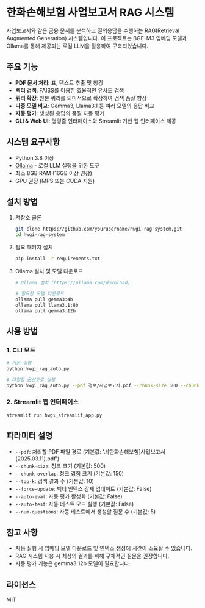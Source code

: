 # 한화손해보험 사업보고서 RAG 시스템

사업보고서와 같은 금융 문서를 분석하고 질의응답을 수행하는 RAG(Retrieval Augmented Generation) 시스템입니다. 이 프로젝트는 BGE-M3 임베딩 모델과 Ollama를 통해 제공되는 로컬 LLM을 활용하여 구축되었습니다.

## 주요 기능

- **PDF 문서 처리**: 표, 텍스트 추출 및 청킹
- **벡터 검색**: FAISS를 이용한 효율적인 유사도 검색
- **쿼리 확장**: 원본 쿼리를 의미적으로 확장하여 검색 품질 향상
- **다중 모델 비교**: Gemma3, Llama3.1 등 여러 모델의 응답 비교
- **자동 평가**: 생성된 응답의 품질 자동 평가
- **CLI & Web UI**: 명령줄 인터페이스와 Streamlit 기반 웹 인터페이스 제공

## 시스템 요구사항

- Python 3.8 이상
- [Ollama](https://ollama.com/) - 로컬 LLM 실행을 위한 도구
- 최소 8GB RAM (16GB 이상 권장)
- GPU 권장 (MPS 또는 CUDA 지원)

## 설치 방법

1. 저장소 클론
   ```bash
   git clone https://github.com/yourusername/hwgi-rag-system.git
   cd hwgi-rag-system
   ```

2. 필요 패키지 설치
   ```bash
   pip install -r requirements.txt
   ```

3. Ollama 설치 및 모델 다운로드
   ```bash
   # Ollama 설치 (https://ollama.com/download)
   
   # 필요한 모델 다운로드
   ollama pull gemma3:4b
   ollama pull llama3.1:8b
   ollama pull gemma3:12b
   ```

## 사용 방법

### 1. CLI 모드

```bash
# 기본 실행
python hwgi_rag_auto.py

# 다양한 옵션으로 실행
python hwgi_rag_auto.py --pdf 경로/사업보고서.pdf --chunk-size 500 --chunk-overlap 150 --top-k 10 --auto-eval
```

### 2. Streamlit 웹 인터페이스

```bash
streamlit run hwgi_streamlit_app.py
```

## 파라미터 설명

- `--pdf`: 처리할 PDF 파일 경로 (기본값: './[한화손해보험]사업보고서(2025.03.11).pdf')
- `--chunk-size`: 청크 크기 (기본값: 500)
- `--chunk-overlap`: 청크 겹침 크기 (기본값: 150)
- `--top-k`: 검색 결과 수 (기본값: 10)
- `--force-update`: 벡터 인덱스 강제 업데이트 (기본값: False)
- `--auto-eval`: 자동 평가 활성화 (기본값: False)
- `--auto-test`: 자동 테스트 모드 실행 (기본값: False)
- `--num-questions`: 자동 테스트에서 생성할 질문 수 (기본값: 5)

## 참고 사항

- 처음 실행 시 임베딩 모델 다운로드 및 인덱스 생성에 시간이 소요될 수 있습니다.
- RAG 시스템 사용 시 최상의 결과를 위해 구체적인 질문을 권장합니다.
- 자동 평가 기능은 gemma3:12b 모델이 필요합니다.

## 라이선스

MIT 